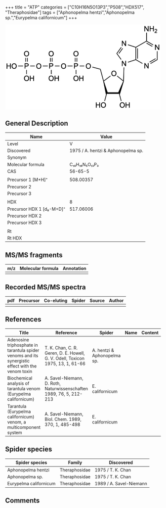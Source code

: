 +++
title = "ATP"
categories = ["C10H16N5O13P3","P508","HDX517",
"Theraphosidae"]
tags = ["Aphonopelma hentzi","Aphonopelma sp.","Eurypelma californicum"]
+++

![](/img/ATP.png)

## General Description

| Name                      | Value                              |
|---------------------------|------------------------------------|
| Level                     | V                                  |
| Discovered                | 1975 / A. hentzi & Aphonopelma sp. |
| Synonym                   |                                    |
| Molecular formula         | C₁₀H₁₆N₅O₁₃P₃                      |
| CAS                       | 56-65-5                            |
|                           |                                    |
| Precursor 1 [M+H]⁺        | 508.00357                          |
| Precursor 2               |                                    |
| Precursor 3               |                                    |
|                           |                                    |
| HDX                       | 8                                  |
| Precursor HDX 1 [d₈-M+D]⁺ | 517.06006                          |
| Precursor HDX 2           |                                    |
| Precursor HDX 3           |                                    |
|                           |                                    |
| Rt                        |                                    |
| Rt HDX                    |                                    |

## MS/MS fragments

| m/z | Molecular formula | Annotation |
|-----|-------------------|------------|
|     |                   |            |

## Recorded MS/MS spectra

| pdf | Precursor | Co-eluting | Spider | Source | Author |
|-----|-----------|------------|--------|--------|--------|
|     |           |            |        |        |        |

## References

| Title                                                                                             | Reference                                                                                                                                                                                                       | Spider                      | Name | Content | Link                                                 |
|---------------------------------------------------------------------------------------------------|-----------------------------------------------------------------------------------------------------------------------------------------------------------------------------------------------------------------|-----------------------------|------|---------|------------------------------------------------------|
| Adenosine triphosphate in tarantula spider venoms and its synergistic effect with the venom toxin | T. K. Chan, C. R. Geren, D. E. Howell, G. V. Odell, Toxicon 1975, 13, 1, 61-66                                                                                                                                  | A. hentzi & Aphonopelma sp. |      |         | [Link](https://doi.org/10.1016/0041-0101(75)90159-2)         |
| Biochemical analysis of tarantula venom (Eurypelma californicum)                                  | A. Savel-Niemann, D. Roth, Naturwissenschaften 1989, 76, 5, 212-213                                                                                                                                             | E. californicum             |      |         | [Link](https://link.springer.com/article/10.1007/BF00627688) |
| Tarantula (Eurypelma californicum) venom, a multicomponent system                                 | A. Savel-Niemann, Biol. Chem. 1989, 370, 1, 485-498                                                                                                                                                             | E. californicum             |      |         | [Link](https://doi.org/10.1515/bchm3.1989.370.1.485)         |

## Spider species

| Spider species         | Family        | Discovered           |
|------------------------|---------------|-------------------------|
| Aphonopelma hentzi     | Theraphosidae | 1975 / T. K. Chan       |
| Aphonopelma sp.        | Theraphosidae | 1975 / T. K. Chan       |
| Eurypelma californicum | Theraphosidae | 1989 / A. Savel-Niemann |

## Comments